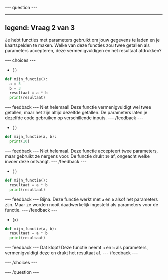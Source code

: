 
--- question ---

---
legend: Vraag 2 van 3
---

Je hebt functies met parameters gebruikt om jouw gegevens te laden en je kaartspelden te maken. Welke van deze functies zou twee getallen als parameters accepteren, deze vermenigvuldigen en het resultaat afdrukken?

--- choices ---

- ( )
```python
def mijn_functie():
  a = 5
  b = 3
  resultaat = a * b
  print(resultaat)
```

  --- feedback ---
Niet helemaal! Deze functie vermenigvuldigt wel twee getallen, maar het zijn altijd dezelfde getallen. De parameters laten je dezelfde code gebruiken op verschillende inputs.
--- /feedback ---

- ( )
```python
def mijn_functie(a, b):
  print(10)
```

  --- feedback ---
Niet helemaal. Deze functie accepteert twee parameters, maar gebruikt ze nergens voor. De functie drukt `10` af, ongeacht welke invoer deze ontvangt.
--- /feedback ---

- ( )
```python
def mijn_functie():
  resultaat = a * b
  print(resultaat)
```

  --- feedback ---
Bijna. Deze functie werkt met `a` en `b` alsof het parameters zijn. Maar ze worden nooit daadwerkelijk ingesteld als parameters voor de functie.
--- /feedback ---

- (x)
```python
def mijn_functie(a, b):
  resultaat = a * b
  print(resultaat)
```

  --- feedback ---
Dat klopt! Deze functie neemt `a` en `b` als parameters, vermenigvuldigt deze en drukt het resultaat af.
--- /feedback ---

--- /choices ---

--- /question ---
